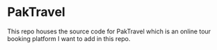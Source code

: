 # PakTravel
This repo houses the source code for PakTravel which is an online tour booking platform
I want to add in this repo.
